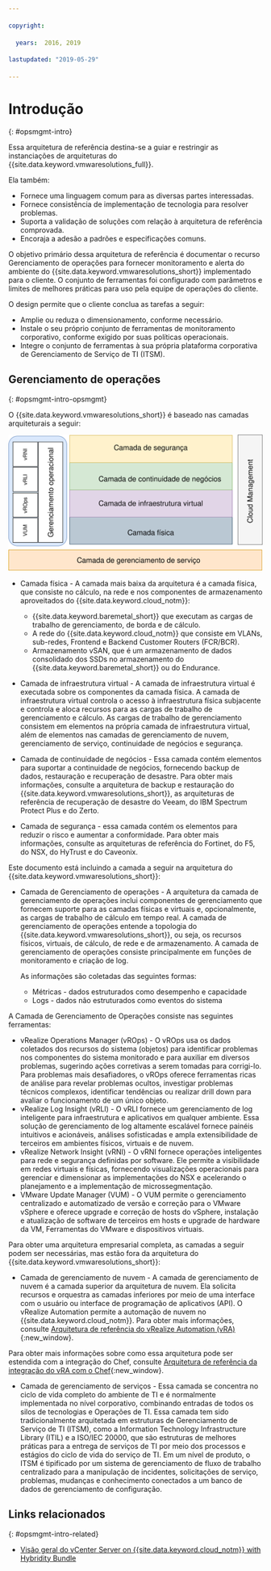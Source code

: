 ```yaml
---

copyright:

  years:  2016, 2019

lastupdated: "2019-05-29"

---
```


# Introdução
{: #opsmgmt-intro}

Essa arquitetura de referência destina-se a guiar e restringir as instanciações de arquiteturas do {{site.data.keyword.vmwaresolutions_full}}.

Ela também:
* Fornece uma linguagem comum para as diversas partes interessadas.
* Fornece consistência de implementação de tecnologia para resolver problemas.
* Suporta a validação de soluções com relação à arquitetura de referência comprovada.
* Encoraja a adesão a padrões e especificações comuns.

O objetivo primário dessa arquitetura de referência é documentar o recurso Gerenciamento de operações para fornecer monitoramento e alerta do ambiente do {{site.data.keyword.vmwaresolutions_short}} implementado para o cliente. O conjunto de ferramentas foi configurado com parâmetros e limites de melhores práticas para uso pela equipe de operações do cliente.

O design permite que o cliente conclua as tarefas a seguir:
* Amplie ou reduza o dimensionamento, conforme necessário.
* Instale o seu próprio conjunto de ferramentas de monitoramento corporativo, conforme exigido por suas políticas operacionais.
* Integre o conjunto de ferramentas à sua própria plataforma corporativa de Gerenciamento de Serviço de TI (ITSM).

## Gerenciamento de operações
{: #opsmgmt-intro-opsmgmt}

O {{site.data.keyword.vmwaresolutions_short}} é baseado nas camadas arquiteturais a seguir:

![Diagrama de arquitetura](../../images/opsmgmt-architecture.svg "Diagrama de arquitetura")

* Camada física - A camada mais baixa da arquitetura é a camada física, que consiste no cálculo, na rede e nos componentes de armazenamento aproveitados do {{site.data.keyword.cloud_notm}}:
  * {{site.data.keyword.baremetal_short}} que executam as cargas de trabalho de gerenciamento, de borda e de cálculo.
  * A rede do {{site.data.keyword.cloud_notm}} que consiste em VLANs, sub-redes, Frontend e Backend Customer Routers (FCR/BCR).
  * Armazenamento vSAN, que é um armazenamento de dados consolidado dos SSDs no armazenamento do {{site.data.keyword.baremetal_short}} ou do Endurance.

* Camada de infraestrutura virtual - A camada de infraestrutura virtual é executada sobre os componentes da camada física. A camada de infraestrutura virtual controla o acesso à infraestrutura física subjacente e controla e aloca recursos para as cargas de trabalho de gerenciamento e cálculo. As cargas de trabalho de gerenciamento consistem em elementos na própria camada de infraestrutura virtual, além de elementos nas camadas de gerenciamento de nuvem, gerenciamento de serviço, continuidade de negócios e segurança.

* Camada de continuidade de negócios - Essa camada contém elementos para suportar a continuidade de negócios, fornecendo backup de dados, restauração e recuperação de desastre. Para obter mais informações, consulte a arquitetura de backup e restauração do {{site.data.keyword.vmwaresolutions_short}}, as arquiteturas de referência de recuperação de desastre do Veeam, do IBM Spectrum Protect Plus e do Zerto.

* Camada de segurança - essa camada contém os elementos para reduzir o risco e aumentar a conformidade. Para obter mais informações, consulte as arquiteturas de referência do Fortinet, do F5, do NSX, do HyTrust e do Caveonix.

Este documento está incluindo a camada a seguir na arquitetura do {{site.data.keyword.vmwaresolutions_short}}:

* Camada de Gerenciamento de operações - A arquitetura da camada de gerenciamento de operações inclui componentes de gerenciamento que fornecem suporte para as camadas físicas e virtuais e, opcionalmente, as cargas de trabalho de cálculo em tempo real. A camada de gerenciamento de operações entende a topologia do {{site.data.keyword.vmwaresolutions_short}}, ou seja, os recursos físicos, virtuais, de cálculo, de rede e de armazenamento. A camada de gerenciamento de operações consiste principalmente em funções de monitoramento e criação de log.

  As informações são coletadas das seguintes formas:
    * Métricas - dados estruturados como desempenho e capacidade
    * Logs - dados não estruturados como eventos do sistema

A Camada de Gerenciamento de Operações consiste nas seguintes ferramentas:

* vRealize Operations Manager (vROps) - O vROps usa os dados coletados dos recursos do sistema (objetos) para identificar problemas nos componentes do sistema monitorado e para auxiliar em diversos problemas, sugerindo ações corretivas a serem tomadas para corrigi-lo. Para problemas mais desafiadores, o vROps oferece ferramentas ricas de análise para revelar problemas ocultos, investigar problemas técnicos complexos, identificar tendências ou realizar drill down para avaliar o funcionamento de um único objeto.
* vRealize Log Insight (vRLI) - O vRLI fornece um gerenciamento de log inteligente para infraestrutura e aplicativos em qualquer ambiente. Essa solução de gerenciamento de log altamente escalável fornece painéis intuitivos e acionáveis, análises sofisticadas e ampla extensibilidade de terceiros em ambientes físicos, virtuais e de nuvem.
* vRealize Network Insight (vRNI) - O vRNI fornece operações inteligentes para rede e segurança definidas por software. Ele permite a visibilidade em redes virtuais e físicas, fornecendo visualizações operacionais para gerenciar e dimensionar as implementações do NSX e acelerando o planejamento e a implementação de microssegmentação.
* VMware Update Manager (VUM) - O VUM permite o gerenciamento centralizado e automatizado de versão e correção para o VMware vSphere e oferece upgrade e correção de hosts do vSphere, instalação e atualização de software de terceiros em hosts e upgrade de hardware da VM, Ferramentas do VMware e dispositivos virtuais.

Para obter uma arquitetura empresarial completa, as camadas a seguir podem ser necessárias, mas estão fora da arquitetura do {{site.data.keyword.vmwaresolutions_short}}:

* Camada de gerenciamento de nuvem - A camada de gerenciamento de nuvem é a camada superior da arquitetura de nuvem. Ela solicita recursos e orquestra as camadas inferiores por meio de uma interface com o usuário ou interface de programação de aplicativos (API). O vRealize Automation permite a automação de nuvem no {{site.data.keyword.cloud_notm}}. Para obter mais informações, consulte [Arquitetura de referência do vRealize Automation (vRA)](https://www.ibm.com/cloud/garage/files/IBM_Cloud_for_VMware_Solutions_VRA_Architecture_v1.pdf){:new_window}.

Para obter mais informações sobre como essa arquitetura pode ser estendida com a integração do Chef, consulte [Arquitetura de referência da integração do vRA com o Chef](https://www.ibm.com/cloud/garage/files/IBM_Cloud_for_VMware_Solutions_VRA_Chef_Integration_Architecture.pdf){:new_window}.

* Camada de gerenciamento de serviços - Essa camada se concentra no ciclo de vida completo do ambiente de TI e é normalmente implementada no nível corporativo, combinando entradas de todos os silos de tecnologias e Operações de TI. Essa camada tem sido tradicionalmente arquitetada em estruturas de Gerenciamento de Serviço de TI (ITSM), como a Information Technology Infrastructure Library (ITIL) e a ISO/IEC 20000, que são estruturas de melhores práticas para a entrega de serviços de TI por meio dos processos e estágios do ciclo de vida do serviço de TI. Em um nível de produto, o ITSM é tipificado por um sistema de gerenciamento de fluxo de trabalho centralizado para a manipulação de incidentes, solicitações de serviço, problemas, mudanças e conhecimento conectados a um banco de dados de gerenciamento de configuração.

## Links relacionados
{: #opsmgmt-intro-related}

* [Visão geral do vCenter Server on {{site.data.keyword.cloud_notm}} with Hybridity Bundle](/docs/services/vmwaresolutions/archiref/vcs?topic=vmware-solutions-vcs-hybridity-intro)
